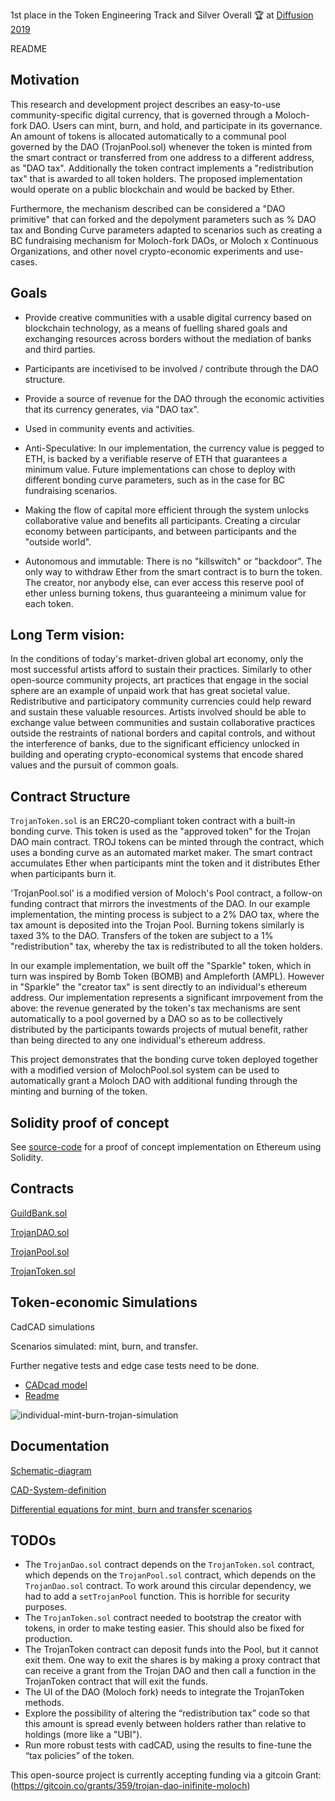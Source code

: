 1st place in the Token Engineering Track and Silver Overall 🏆 at [Diffusion 2019](https://medium.com/@Angela.Kreitenweis/tokenengineering-at-diffusion-berlin-e59b9e38b060) 

README

## Motivation

This research and development project describes an easy-to-use community-specific digital currency, that is governed through a Moloch-fork DAO. Users can mint, burn, and hold, and participate in its governance. An amount of tokens is allocated automatically to a communal pool governed by the DAO (TrojanPool.sol) whenever the token is minted from the smart contract or transferred from one address to a different address, as "DAO tax". Additionally the token contract implements a "redistribution tax" that is awarded to all token holders. The proposed implementation would operate on a public blockchain and would be backed by Ether. 

Furthermore, the mechanism described can be considered a "DAO primitive" that can forked and the depolyment parameters such as % DAO tax and Bonding Curve parameters adapted to scenarios such as creating a BC fundraising mechanism for Moloch-fork DAOs, or Moloch x Continuous Organizations, and other novel crypto-economic experiments and use-cases.


## Goals

* Provide creative communities with a usable digital currency based on blockchain technology, as a means of fuelling shared goals and exchanging resources across borders without the mediation of banks and third parties.

* Participants are incetivised to be involved / contribute through the DAO structure.

* Provide a source of revenue for the DAO through the economic activities that its currency generates, via "DAO tax".

* Used in community events and activities.

* Anti-Speculative: In our implementation, the currency value is pegged to ETH, is backed by a verifiable reserve of ETH that guarantees a minimum value. Future implementations can chose to deploy with different bonding curve parameters, such as in the case for BC fundraising scenarios.

* Making the flow of capital more efficient through the system unlocks collaborative value and benefits all participants. Creating a circular economy between participants, and between participants and the "outside world". 

* Autonomous and immutable: There is no "killswitch" or "backdoor". The only way to withdraw Ether from the smart contract is to burn the token. The creator, nor anybody else, can ever access this reserve pool of ether unless burning tokens, thus guaranteeing a minimum value for each token.

## Long Term vision:

In the conditions of today's market-driven global art economy, only the most successful artists afford to sustain their practices. Similarly to other open-source community projects, art practices that engage in the social sphere are an example of unpaid work that has great societal value. Redistributive and participatory community currencies could help reward and sustain these valuable resources. Artists involved should be able to exchange value between communities and sustain collaborative practices outside the restraints of national borders and capital controls, and without the interference of banks, due to the significant efficiency unlocked in building and operating crypto-economical systems that encode shared values and the pursuit of common goals.

## Contract Structure

`TrojanToken.sol` is an ERC20-compliant token contract with a built-in bonding curve. This token is used as the "approved token" for the Trojan DAO main contract. TROJ tokens can be minted through the contract, which uses a bonding curve as an automated market maker. The smart contract accumulates Ether when participants mint the token and it distributes Ether when participants burn it.  

'TrojanPool.sol' is a modified version of Moloch's Pool contract, a follow-on funding contract that mirrors the investments of the DAO. In our example implementation, the minting process is subject to a 2% DAO tax, where the tax amount is deposited into the Trojan Pool. Burning tokens similarly is taxed 3% to the DAO. Transfers of the token are subject to a 1% "redistribution" tax, whereby the tax is redistributed to all the token holders. 

In our example implementation, we built off the "Sparkle" token, which in turn was inspired by Bomb Token (BOMB) and Ampleforth (AMPL). However in "Sparkle" the "creator tax" is sent directly to an individual's ethereum address. Our implementation represents a significant imrpovement from the above: the revenue generated by the token's tax mechanisms are sent automatically to a pool governed by a DAO so as to be collectively distributed by the participants towards projects of mutual benefit, rather than being directed to any one individual's ethereum address.  

This project demonstrates that the bonding curve token deployed together with a modified version of MolochPool.sol system can be used to automatically grant a Moloch DAO with additional funding through the minting and burning of the token.


## Solidity proof of concept
See [source-code](https://github.com/diffusioncon/Trojan-DAO-Ethereum/tree/master/buidler-contracts/contracts) for a proof of concept implementation on Ethereum using Solidity.

## Contracts
[GuildBank.sol](https://github.com/diffusioncon/Trojan-DAO-Ethereum/blob/master/buidler-contracts/contracts/GuildBank.sol)

[TrojanDAO.sol](https://github.com/diffusioncon/Trojan-DAO-Ethereum/blob/master/buidler-contracts/contracts/TrojanDao.sol)

[TrojanPool.sol](https://github.com/diffusioncon/Trojan-DAO-Ethereum/blob/master/buidler-contracts/contracts/TrojanPool.sol)

[TrojanToken.sol](https://github.com/diffusioncon/Trojan-DAO-Ethereum/blob/master/buidler-contracts/contracts/TrojanToken.sol)

## Token-economic Simulations
CadCAD simulations

Scenarios simulated: mint, burn, and transfer.

Further negative tests and edge case tests need to be done.

- [CADcad model](https://github.com/TROJANFOUNDATION/Trojan-DAO-Monetary-System/blob/master/cadCAD_simulation/trojan_simulation.py)
- [Readme](https://github.com/TROJANFOUNDATION/Trojan-DAO-Monetary-System/blob/master/cadCAD_simulation/README.md)

![individual-mint-burn-trojan-simulation](https://github.com/TROJANFOUNDATION/Trojan-DAO-Monetary-System/blob/master/cadCAD_simulation/mint-burn-graph.png)

## Documentation

[Schematic-diagram](https://github.com/TROJANFOUNDATION/Trojan-DAO-Monetary-System/blob/master/Proposal%20Process%20-%20Trojan%20DAO.pdf) 

[CAD-System-definition](https://github.com/TROJANFOUNDATION/Trojan-DAO-Monetary-System/blob/master/CAD%20System%20Definition%20-%20Trojan%20DAO.pdf)

[Differential equations for mint, burn and transfer scenarios](https://github.com/TROJANFOUNDATION/Trojan-DAO-Monetary-System/blob/master/Differential-equations.pdf)

## TODOs
* The `TrojanDao.sol` contract depends on the `TrojanToken.sol` contract, which depends on the `TrojanPool.sol` contract, which depends on the `TrojanDao.sol` contract. To work around this circular dependency, we had to add a `setTrojanPool` function. This is horrible for security purposes.
* The `TrojanToken.sol` contract needed to bootstrap the creator with tokens, in order to make testing easier. This should also be fixed for production.
* The TrojanToken contract can deposit funds into the Pool, but it cannot exit them. One way to exit the shares is by making a proxy contract that can receive a grant from the Trojan DAO and then call a function in the TrojanToken contract that will exit the funds.
* The UI of the DAO (Moloch fork) needs to integrate the TrojanToken methods.
* Explore the possibility of altering the “redistribution tax” code so that this amount is spread evenly between holders rather than relative to holdings (more like a "UBI").
* Run more robust tests with cadCAD, using the results to fine-tune the “tax policies” of the token.

This open-source project is currently accepting funding via a gitcoin Grant: (https://gitcoin.co/grants/359/trojan-dao-inifinite-moloch)
